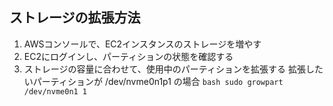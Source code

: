 ## ストレージの拡張方法
  1. AWSコンソールで、EC2インスタンスのストレージを増やす
  2. EC2にログインし、パーティションの状態を確認する
  3. ストレージの容量に合わせて、使用中のパーティションを拡張する
    拡張したいパーティションが /dev/nvme0n1p1 の場合
    ```bash
    sudo growpart /dev/nvme0n1 1
    ```